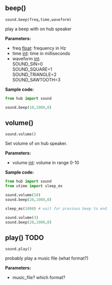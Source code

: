 

## beep()

`sound.beep(freq,time,waveform)`

play a beep with on hub speaker

__Parameters:__

*  freq [float](data_types.md#float): frequency in Hz
*  time [int](data_types.md#int): time in milliseconds
*  waveform [int](data_types.md#int):  
    SOUND_SIN=0  
    SOUND_SQUARE=1  
    SOUND_TRIANGLE=2  
    SOUND_SAWTOOTH=3  

__Sample code:__

``` python
from hub import sound

sound.beep(10,1000,0)
```

## volume()

`sound.volume()`

Set volume of on hub speaker.

__Parameters:__

*  volume [int](data_types.md#int): volume in range 0-10

__Sample code:__

``` python
from hub import sound
from utime import sleep_ms

sound.volume(10)
sound.beep(20,1000,0)

sleep_ms(1000) # wait for previous beep to end

sound.volume(3)
sound.beep(20,1000,0)
```


## play() TODO

`sound.play()`

probably play a music file (what format?)

__Parameters:__

*  music_file? which format?